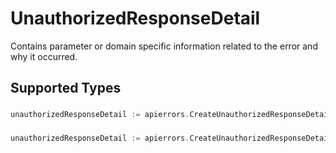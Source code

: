 # UnauthorizedResponseDetail

Contains parameter or domain specific information related to the error and why it occurred.


## Supported Types

### 

```go
unauthorizedResponseDetail := apierrors.CreateUnauthorizedResponseDetailStr(string{/* values here */})
```

### 

```go
unauthorizedResponseDetail := apierrors.CreateUnauthorizedResponseDetailMapOfAny(map[string]any{/* values here */})
```

